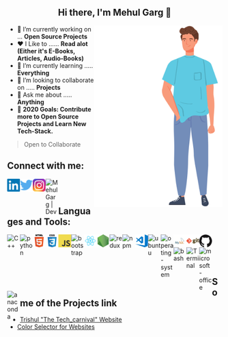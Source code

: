 <h2 align="center">Hi there, I'm Mehul Garg 👋</h2>

<img align="right" alt="My Avtaar" width="300px" src="MyAvtaar.png"/>

- 🔭 I’m currently working on ... **Open Source Projects**
- ❤️ I Like to ...... **Read alot (Either it's E-Books, Articles, Audio-Books)**
- 🌱 I’m currently learning ..... **Everything**
- 👯 I’m looking to collaborate on ..... **Projects**
- 💬 Ask me about ..... **Anything**
- 🥅 **2020 Goals: Contribute more to Open Source Projects and Learn New Tech-Stack.**


>Open to Collaborate 


## Connect with me:


[<img align="left" alt="MehulGarg | LinkedIn" width="30px" src="LinkedinLogo.svg" />][linkedin]
[<img align="left" alt="MehulGarg | Twitter" width="30px" src="TwitterLogo.svg" />][twitter]
[<img align="left" alt="MehulGarg | Instagram" width="30px" src="InstagramLogo.svg" />][instagram]
[<img align="left" alt="MehulGarg | Dev" width="30px" src="https://d2fltix0v2e0sb.cloudfront.net/dev-badge.svg" />][Dev]
<br/>
<br/>

## Languages and Tools:

<img align="left" alt="C++" width="30px" src="https://img.icons8.com/color/48/000000/c-plus-plus-logo.png"/>
<img align="left" alt="python" width="30px" src="https://img.icons8.com/nolan/64/python.png"/>
<img align="left" alt="HTML5" width="30px" src="https://raw.githubusercontent.com/github/explore/80688e429a7d4ef2fca1e82350fe8e3517d3494d/topics/html/html.png" />
<img align="left" alt="CSS3" width="30px" src="https://raw.githubusercontent.com/github/explore/80688e429a7d4ef2fca1e82350fe8e3517d3494d/topics/css/css.png" />
<img align="left" alt="JavaScript" width="30px" src="https://raw.githubusercontent.com/github/explore/80688e429a7d4ef2fca1e82350fe8e3517d3494d/topics/javascript/javascript.png" />
<img  align="left" alt="bootstrap" width="30px" src="https://img.icons8.com/color/48/000000/bootstrap.png"/>
<img align="left" alt="React" width="30px" src="https://raw.githubusercontent.com/github/explore/80688e429a7d4ef2fca1e82350fe8e3517d3494d/topics/react/react.png" />
<img align="left" alt="Node.js" width="30px" src="https://raw.githubusercontent.com/github/explore/80688e429a7d4ef2fca1e82350fe8e3517d3494d/topics/nodejs/nodejs.png" />
<img align="left" alt="redux" width="30px" src="https://img.icons8.com/color/48/000000/redux.png"/>
<img align="left" alt="npm" width="30px" src="https://img.icons8.com/color/48/000000/npm.png"/>
<img align="left" alt="Visual Studio Code" width="30px" src="https://raw.githubusercontent.com/github/explore/80688e429a7d4ef2fca1e82350fe8e3517d3494d/topics/visual-studio-code/visual-studio-code.png" />
<img align="left" alt="ubuntu" width="30px" src="https://img.icons8.com/ios/50/000000/ubuntu.png"/>
<img align="left" alt="operating-system" width="30px" src="https://img.icons8.com/dusk/64/000000/operating-system.png"/>
<img align="left" alt="MySQL" width="30px" src="https://raw.githubusercontent.com/github/explore/80688e429a7d4ef2fca1e82350fe8e3517d3494d/topics/mysql/mysql.png" />
<img align="left" alt="Git" width="30px" src="https://raw.githubusercontent.com/github/explore/80688e429a7d4ef2fca1e82350fe8e3517d3494d/topics/git/git.png" />
<img align="left" alt="GitHub" width="30px" src="https://raw.githubusercontent.com/github/explore/78df643247d429f6cc873026c0622819ad797942/topics/github/github.png" />
<img align="left" alt="bash" width="30px" src="https://img.icons8.com/plasticine/100/000000/bash.png"/>
<img align="left" alt="Terminal" width="30px" src="https://img.icons8.com/material/48/000000/console.png"/>
<img align="left" alt="microsoft-office" width="30px" src="https://img.icons8.com/color/48/000000/microsoft-office-2019.png"/>
<img align="left" alt="anaconda" width="30px" src="https://img.icons8.com/dusk/64/000000/anaconda.png"/>

<br />
<br />
<br />
<br />

## Some of the Projects link
* [Trishul "The Tech_carnival" Website]
* [Color Selector for Websites]

[linkedin]: https://www.linkedin.com/in/mehul104/
[twitter]: https://twitter.com/Mehulgarg104
[instagram]: https://www.instagram.com/mehulgarg104/
[Dev]: https://dev.to/mehul104/
[Trishul "The Tech_carnival" Website]: https://www.trishultechfest.live/
[Color Selector for Websites]: https://mehulgarg22.github.io/Color_Selector/
